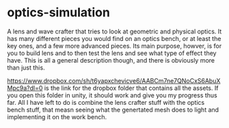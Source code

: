 # optics-simulation
A lens and wave crafter that tries to look at geometric and physical optics. It has many different pieces you would find on an optics bench, or at least the key ones, and a few more advanced pieces.  Its main purpose, howver, is for you to build lens and to then test the lens and see what type of effect they have. This is all a general description though, and there is obviously more than just this.

https://www.dropbox.com/sh/t6yapxchevicve6/AABCm7ne7QNoCxS6AbuXMpc9a?dl=0 is the link for the dropbox folder that contains all the assets.  If you open this folder in unity, it should work and give you my progress thus far.  All I have left to do is combine the lens crafter stuff with the optics bench stuff, that measn seeing what the genertated mesh does to light and implementing it on the work bench.
